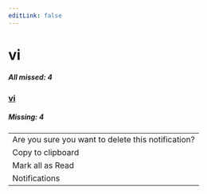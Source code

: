 ```yaml
---
editLink: false
---
```


# vi

##### All missed: 4


### [vi](https://github.com/Laravel-Lang/lang/blob/main/locales/vi/vi.json)

##### Missing: 4

<table >
<tr><td align="left" >
Are you sure you want to delete this notification?
</td>
</tr>
<tr><td align="left" >
Copy to clipboard
</td>
</tr>
<tr><td align="left" >
Mark all as Read
</td>
</tr>
<tr><td align="left" >
Notifications
</td>
</tr>

</table>


